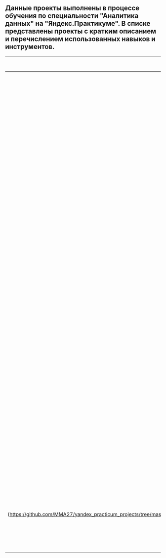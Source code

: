 ## Данные проекты выполнены в процессе обучения по специальности "Аналитика данных" на "Яндекс.Практикуме". В списке представлены проекты с кратким описанием и перечислением использованных навыков и инструментов.
 
| НАЗВАНИЕ ПРОЕКТА | ЦЕЛЬ | РЕЗУЛЬТАТ | СТЕК | СТАТУС ПРОЕКТА |
|:----------------:|:---------:|----------------:|:---------:|:---------:|
| [Аналитика в Яндекс.Афише](https://nbviewer.jupyter.org/github/MMA27/yandex_projects/blob/master/%20%D0%AF%D0%BD%D0%B4%D0%B5%D0%BA%D1%81%D0%90%D1%84%D0%B8%D1%88%D0%B0/%D0%90%D0%BD%D0%B0%D0%BB%D0%B8%D1%82%D0%B8%D0%BA%D0%B0%20%D0%B2%20%D0%AF%D0%BD%D0%B4%D0%B5%D0%BA%D1%81.%D0%90%D1%84%D0%B8%D1%88%D0%B5%0A.ipynb)| На основе данных о посещениях сайта Яндекс.Афиши изучить, как люди пользуются продуктом, когда они начинают покупать, сколько денег приносит каждый клиент, когда он окупается | показатели с desktop устройств лучше , чем с touch; лучший рекламеный источник №1;самый затратный источник №3;в среднем когорты окупаются к 9 месяцу | Python, Pandas, Matplotlib, когортный анализ, юнит-экономика, продуктовые метрики | завершен |
|[Изучение закономерностей определяющих успешность игр](https://nbviewer.jupyter.org/github/MMA27/yandex_projects/blob/master/%D0%98%D0%B7%D1%83%D1%87%D0%B5%D0%BD%D0%B8%D0%B5%20%D0%B7%D0%B0%D0%BA%D0%BE%D0%BD%D0%BE%D0%BC%D0%B5%D1%80%D0%BD%D0%BE%D1%81%D1%82%D0%B5%D0%B9%20%D0%BE%D0%BF%D1%80%D0%B5%D0%B4%D0%B5%D0%BB%D1%8F%D1%8E%D1%89%D0%B8%D1%85%20%D1%83%D1%81%D0%BF%D0%B5%D1%88%D0%BD%D0%BE%D1%81%D1%82%D1%8C%20%D0%B8%D0%B3%D1%80/%D0%98%D0%B7%D1%83%D1%87%D0%B5%D0%BD%D0%B8%D0%B5%20%D0%B7%D0%B0%D0%BA%D0%BE%D0%BD%D0%BE%D0%BC%D0%B5%D1%80%D0%BD%D0%BE%D1%81%D1%82%D0%B5%D0%B9%20%D0%BE%D0%BF%D1%80%D0%B5%D0%B4%D0%B5%D0%BB%D1%8F%D1%8E%D1%89%D0%B8%D1%85%20%D1%83%D1%81%D0%BF%D0%B5%D1%88%D0%BD%D0%BE%D1%81%D1%82%D1%8C%20%D0%B8%D0%B3%D1%80.ipynb)| Используя исторические данные о продажах компьютерных игр, оценки пользователей и экспертов, жанры и платформы, выявить закономерности, определяющие успешность игры | на 2017 г. потенциально прибыльные платформы:'PC','PS4','XOne','3DS';В Северной Америке больше всего денег приносит платформа PS4, а меньше всего PC;В Европе больше всего денег приносит платформа PS4, а меньше всего XOne  | Python, Pandas, NumPy, Matplotlib, предобработка данных, исследовательский анализ данных, описательная статистика, проверка статистических гипотез | завершен |
|[Определение перспективного тарифа для телеком компании](https://nbviewer.jupyter.org/github/MMA27/yandex_projects/blob/master/%D0%9E%D0%BF%D1%80%D0%B5%D0%B4%D0%B5%D0%BB%D0%B5%D0%BD%D0%B8%D0%B5%20%D0%BF%D0%B5%D1%80%D1%81%D0%BF%D0%B5%D0%BA%D1%82%D0%B8%D0%B2%D0%BD%D0%BE%D0%B3%D0%BE%20%D1%82%D0%B0%D1%80%D0%B8%D1%84%D0%B0%20%D0%B4%D0%BB%D1%8F%20%D1%82%D0%B5%D0%BB%D0%B5%D0%BA%D0%BE%D0%BC%20%D0%BA%D0%BE%D0%BC%D0%BF%D0%B0%D0%BD%D0%B8%D0%B8/%D0%9E%D0%BF%D1%80%D0%B5%D0%B4%D0%B5%D0%BB%D0%B5%D0%BD%D0%B8%D0%B5%20%D0%BF%D0%B5%D1%80%D1%81%D0%BF%D0%B5%D0%BA%D1%82%D0%B8%D0%B2%D0%BD%D0%BE%D0%B3%D0%BE%20%D1%82%D0%B0%D1%80%D0%B8%D1%84%D0%B0%20%D0%B4%D0%BB%D1%8F%20%D1%82%D0%B5%D0%BB%D0%B5%D0%BA%D0%BE%D0%BC%20%D0%BA%D0%BE%D0%BC%D0%BF%D0%B0%D0%BD%D0%B8%D0%B8.ipynb)| На основе данных клиентов оператора сотовой связи проанализировать поведение клиентов и поиск оптимального тарифа|нет значимого различия между средней выручкой по Москве и по регионам; средняя выручка больше по тарифу "Ультра" и составляет 2066 рублей вместо 1250 рублей по тарифу "Смарт" | Python, Pandas, Matplotlib, NumPy, SciPy, описательная статистика, проверка статистических гипотез.| завершен |
|[Поведение пользователей мобильного приложения, продающего продукты питания](https://nbviewer.jupyter.org/github/MMA27/yandex_projects/blob/master/%D0%9F%D0%BE%D0%B2%D0%B5%D0%B4%D0%B5%D0%BD%D0%B8%D0%B5%20%D0%BF%D0%BE%D0%BB%D1%8C%D0%B7%D0%BE%D0%B2%D0%B0%D1%82%D0%B5%D0%BB%D0%B5%D0%B9%20%D0%BC%D0%BE%D0%B1%D0%B8%D0%BB%D1%8C%D0%BD%D0%BE%D0%B3%D0%BE%20%D0%BF%D1%80%D0%B8%D0%BB%D0%BE%D0%B6%D0%B5%D0%BD%D0%B8%D1%8F%2C%20%D0%BF%D1%80%D0%BE%D0%B4%D0%B0%D1%8E%D1%89%D0%B5%D0%B3%D0%BE%20%D0%BF%D1%80%D0%BE%D0%B4%D1%83%D0%BA%D1%82%D1%8B%20%D0%BF%D0%B8%D1%82%D0%B0%D0%BD%D0%B8%D1%8F/%D0%9F%D0%BE%D0%B2%D0%B5%D0%B4%D0%B5%D0%BD%D0%B8%D0%B5%20%D0%BF%D0%BE%D0%BB%D1%8C%D0%B7%D0%BE%D0%B2%D0%B0%D1%82%D0%B5%D0%BB%D0%B5%D0%B9%20%D0%BC%D0%BE%D0%B1%D0%B8%D0%BB%D1%8C%D0%BD%D0%BE%D0%B3%D0%BE%20%D0%BF%D1%80%D0%B8%D0%BB%D0%BE%D0%B6%D0%B5%D0%BD%D0%B8%D1%8F%2C%20%D0%BF%D1%80%D0%BE%D0%B4%D0%B0%D1%8E%D1%89%D0%B5%D0%B3%D0%BE%20%D0%BF%D1%80%D0%BE%D0%B4%D1%83%D0%BA%D1%82%D1%8B%20%D0%BF%D0%B8%D1%82%D0%B0%D0%BD%D0%B8%D1%8F.ipynb)| На основе данных использования мобильного приложения для продажи продуктов питания проанализировать воронку продаж, а также оценить результаты A/A/B-тестирования |определили порядок событий - MainScreenAppear , OffersScreenAppear ,CartScreenAppear , PaymentScreenSuccessful; от первого события до оплаты доходит 47.7% пользователей; на каждом событии есть потери потенциальных покупателей,  более 5% из тех , кто перешел в корзину  товар не оплатил ; проведено 16 проверок статистических гипотез| A/B-тестирование , Python , Pandas , Matplotlib , Seaborn, событийная аналитика, продуктовые метрики, Plotly, проверка статистических гипотез, визуализация данных| завершен |
| [Прогнозирование оттока клиентов фитнес центра](https://nbviewer.jupyter.org/github/MMA27/yandex_projects/blob/master/%20%D0%AF%D0%BD%D0%B4%D0%B5%D0%BA%D1%81%D0%90%D1%84%D0%B8%D1%88%D0%B0/%D0%90%D0%BD%D0%B0%D0%BB%D0%B8%D1%82%D0%B8%D0%BA%D0%B0%20%D0%B2%20%D0%AF%D0%BD%D0%B4%D0%B5%D0%BA%D1%81.%D0%90%D1%84%D0%B8%D1%88%D0%B5%0A.ipynb)| На основе данных о посетителях сети фитнес-центров спрогнозировать вероятность оттока для каждого клиента в следующем месяце, сформировать с помощью кластеризации портреты пользователей | Наибольший отток у кластеров 0 и 1:у них меньше Contract_period, меньше факт посещения групповых занятий,у них меньше возраст, меньше траты на доп.услуги, меньше посещений занятий за месяц| Python,Pandas,Scikit-learn,Matplotlib,Seaborn,машинное обучение,классификация,кластеризация | завершен |
| [Исследования рынка общепита в Москве для принятия решения оботкрытии нового заведения](https://github.com/MMA27/yandex_practicum_projects/tree/master/%D0%A0%D1%8B%D0%BD%D0%BE%D0%BA%20%D0%B7%D0%B0%D0%B2%D0%B5%D0%B4%D0%B5%D0%BD%D0%B8%D0%B9%20%D0%BE%D0%B1%D1%89%D0%B5%D1%81%D1%82%D0%B2%D0%B5%D0%BD%D0%BD%D0%BE%D0%B3%D0%BE%20%D0%BF%D0%B8%D1%82%D0%B0%D0%BD%D0%B8%D1%8F%20%D0%9C%D0%BE%D1%81%D0%BA%D0%B2%D1%8B|Исследование рынка общественного питания на основе открытых данных, подготовка презентации для инвесторов| 40% от всех заведений - кафе; Доля несетевых заведений более 80%; для сетевых заведений характерно до 20 "точек" с числом посадочных мест до 100;Определили топ-10 улиц по количеству объектов общественного питания;На проспекте Мира более 200 объектов общественного питания;На 551 улице Москвы находится по одному объекту общественного питания| Python,Pandas,Seaborn,Plotly| завершен |



